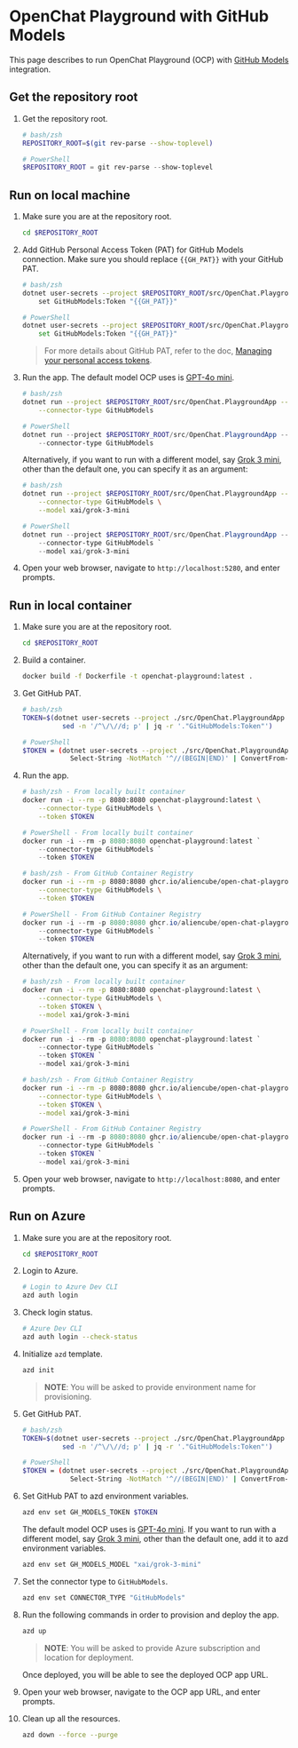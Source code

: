 # OpenChat Playground with GitHub Models

This page describes to run OpenChat Playground (OCP) with [GitHub Models](https://github.com/marketplace?type=models) integration.

## Get the repository root

1. Get the repository root.

    ```bash
    # bash/zsh
    REPOSITORY_ROOT=$(git rev-parse --show-toplevel)
    ```

    ```powershell
    # PowerShell
    $REPOSITORY_ROOT = git rev-parse --show-toplevel
    ```

## Run on local machine

1. Make sure you are at the repository root.

    ```bash
    cd $REPOSITORY_ROOT
    ```

1. Add GitHub Personal Access Token (PAT) for GitHub Models connection. Make sure you should replace `{{GH_PAT}}` with your GitHub PAT.

    ```bash
    # bash/zsh
    dotnet user-secrets --project $REPOSITORY_ROOT/src/OpenChat.PlaygroundApp \
        set GitHubModels:Token "{{GH_PAT}}"
    ```

    ```bash
    # PowerShell
    dotnet user-secrets --project $REPOSITORY_ROOT/src/OpenChat.PlaygroundApp `
        set GitHubModels:Token "{{GH_PAT}}"
    ```

    > For more details about GitHub PAT, refer to the doc, [Managing your personal access tokens](https://docs.github.com/authentication/keeping-your-account-and-data-secure/managing-your-personal-access-tokens).

1. Run the app. The default model OCP uses is [GPT-4o mini](https://github.com/marketplace/models/azure-openai/gpt-4o-mini).

    ```bash
    # bash/zsh
    dotnet run --project $REPOSITORY_ROOT/src/OpenChat.PlaygroundApp -- \
        --connector-type GitHubModels
    ```

    ```powershell
    # PowerShell
    dotnet run --project $REPOSITORY_ROOT/src/OpenChat.PlaygroundApp -- `
        --connector-type GitHubModels
    ```

   Alternatively, if you want to run with a different model, say [Grok 3 mini](https://github.com/marketplace/models/azureml-xai/grok-3-mini), other than the default one, you can specify it as an argument:

    ```bash
    # bash/zsh
    dotnet run --project $REPOSITORY_ROOT/src/OpenChat.PlaygroundApp -- \
        --connector-type GitHubModels \
        --model xai/grok-3-mini
    ```

    ```powershell
    # PowerShell
    dotnet run --project $REPOSITORY_ROOT/src/OpenChat.PlaygroundApp -- `
        --connector-type GitHubModels `
        --model xai/grok-3-mini
    ```

1. Open your web browser, navigate to `http://localhost:5280`, and enter prompts.

## Run in local container

1. Make sure you are at the repository root.

    ```bash
    cd $REPOSITORY_ROOT
    ```

1. Build a container.

    ```bash
    docker build -f Dockerfile -t openchat-playground:latest .
    ```

1. Get GitHub PAT.

    ```bash
    # bash/zsh
    TOKEN=$(dotnet user-secrets --project ./src/OpenChat.PlaygroundApp list --json | \
              sed -n '/^\/\//d; p' | jq -r '."GitHubModels:Token"')
    ```

    ```bash
    # PowerShell
    $TOKEN = (dotnet user-secrets --project ./src/OpenChat.PlaygroundApp list --json | `
                Select-String -NotMatch '^//(BEGIN|END)' | ConvertFrom-Json).'GitHubModels:Token'
    ```

1. Run the app.

    ```bash
    # bash/zsh - From locally built container
    docker run -i --rm -p 8080:8080 openchat-playground:latest \
        --connector-type GitHubModels \
        --token $TOKEN
    ```

    ```powershell
    # PowerShell - From locally built container
    docker run -i --rm -p 8080:8080 openchat-playground:latest `
        --connector-type GitHubModels `
        --token $TOKEN
    ```

    ```bash
    # bash/zsh - From GitHub Container Registry
    docker run -i --rm -p 8080:8080 ghcr.io/aliencube/open-chat-playground/openchat-playground:latest \
        --connector-type GitHubModels \
        --token $TOKEN
    ```

    ```powershell
    # PowerShell - From GitHub Container Registry
    docker run -i --rm -p 8080:8080 ghcr.io/aliencube/open-chat-playground/openchat-playground:latest `
        --connector-type GitHubModels `
        --token $TOKEN
    ```

   Alternatively, if you want to run with a different model, say [Grok 3 mini](https://github.com/marketplace/models/azureml-xai/grok-3-mini), other than the default one, you can specify it as an argument:

    ```bash
    # bash/zsh - From locally built container
    docker run -i --rm -p 8080:8080 openchat-playground:latest \
        --connector-type GitHubModels \
        --token $TOKEN \
        --model xai/grok-3-mini
    ```

    ```powershell
    # PowerShell - From locally built container
    docker run -i --rm -p 8080:8080 openchat-playground:latest `
        --connector-type GitHubModels `
        --token $TOKEN `
        --model xai/grok-3-mini
    ```

    ```bash
    # bash/zsh - From GitHub Container Registry
    docker run -i --rm -p 8080:8080 ghcr.io/aliencube/open-chat-playground/openchat-playground:latest \
        --connector-type GitHubModels \
        --token $TOKEN \
        --model xai/grok-3-mini
    ```

    ```powershell
    # PowerShell - From GitHub Container Registry
    docker run -i --rm -p 8080:8080 ghcr.io/aliencube/open-chat-playground/openchat-playground:latest `
        --connector-type GitHubModels `
        --token $TOKEN `
        --model xai/grok-3-mini
    ```

1. Open your web browser, navigate to `http://localhost:8080`, and enter prompts.

## Run on Azure

1. Make sure you are at the repository root.

    ```bash
    cd $REPOSITORY_ROOT
    ```

1. Login to Azure.

    ```bash
    # Login to Azure Dev CLI
    azd auth login
    ```

1. Check login status.

    ```bash
    # Azure Dev CLI
    azd auth login --check-status
    ```

1. Initialize `azd` template.

    ```bash
    azd init
    ```

   > **NOTE**: You will be asked to provide environment name for provisioning.

1. Get GitHub PAT.

    ```bash
    # bash/zsh
    TOKEN=$(dotnet user-secrets --project ./src/OpenChat.PlaygroundApp list --json | \
              sed -n '/^\/\//d; p' | jq -r '."GitHubModels:Token"')
    ```

    ```bash
    # PowerShell
    $TOKEN = (dotnet user-secrets --project ./src/OpenChat.PlaygroundApp list --json | `
                Select-String -NotMatch '^//(BEGIN|END)' | ConvertFrom-Json).'GitHubModels:Token'
    ```

1. Set GitHub PAT to azd environment variables.

    ```bash
    azd env set GH_MODELS_TOKEN $TOKEN
    ```

   The default model OCP uses is [GPT-4o mini](https://github.com/marketplace/models/azure-openai/gpt-4o-mini). If you want to run with a different model, say [Grok 3 mini](https://github.com/marketplace/models/azureml-xai/grok-3-mini), other than the default one, add it to azd environment variables.

    ```bash
    azd env set GH_MODELS_MODEL "xai/grok-3-mini"
    ```

1. Set the connector type to `GitHubModels`.

    ```bash
    azd env set CONNECTOR_TYPE "GitHubModels"
    ```

1. Run the following commands in order to provision and deploy the app.

    ```bash
    azd up
    ```

   > **NOTE**: You will be asked to provide Azure subscription and location for deployment.

   Once deployed, you will be able to see the deployed OCP app URL.

1. Open your web browser, navigate to the OCP app URL, and enter prompts.

1. Clean up all the resources.

    ```bash
    azd down --force --purge
    ```
